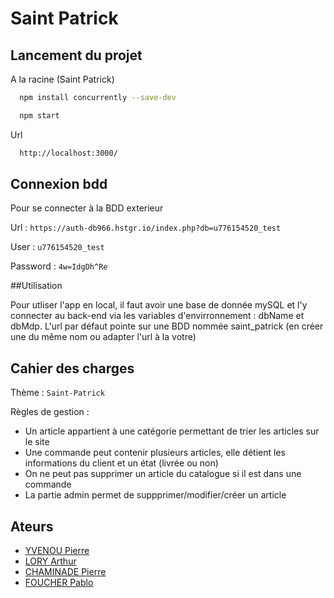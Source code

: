 
# Saint Patrick



## Lancement du projet

A la racine (Saint Patrick)

```bash
  npm install concurrently --save-dev
```
```bash
  npm start
```
Url
```bash
  http://localhost:3000/
```

## Connexion bdd

Pour se connecter à la BDD exterieur

Url : `https://auth-db966.hstgr.io/index.php?db=u776154520_test`

User : `u776154520_test`

Password : `4w=IdgDh^Re`

##Utilisation

Pour utliser l'app en local, il faut avoir une base de donnée mySQL et l'y connecter au back-end via les variables d'envirronnement : dbName et dbMdp. L'url par défaut pointe sur une BDD nommée saint_patrick (en créer une du même nom ou adapter l'url à la votre)

## Cahier des charges

Thème : `Saint-Patrick`

Règles de gestion : 
- Un article appartient à une catégorie permettant de trier les articles sur le site
- Une commande peut contenir plusieurs articles, elle détient les informations du client et un état (livrée ou non)
- On ne peut pas supprimer un article du catalogue si il est dans une commande
- La partie admin permet de suppprimer/modifier/créer un article

## Ateurs

- [YVENOU Pierre]()
- [LORY Arthur]()
- [CHAMINADE Pierre]()
- [FOUCHER Pablo]()

